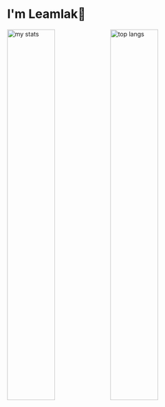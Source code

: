 # I'm Leamlak👋

<img alt="my stats" align="left" width="47%" src="https://github-readme-stats.vercel.app/api?username=leamlak12"/>
<img alt="top langs" align="left" width="47%" src="https://github-readme-stats.vercel.app/api/top-langs/?username=leamlak12&layout=compact"/>
